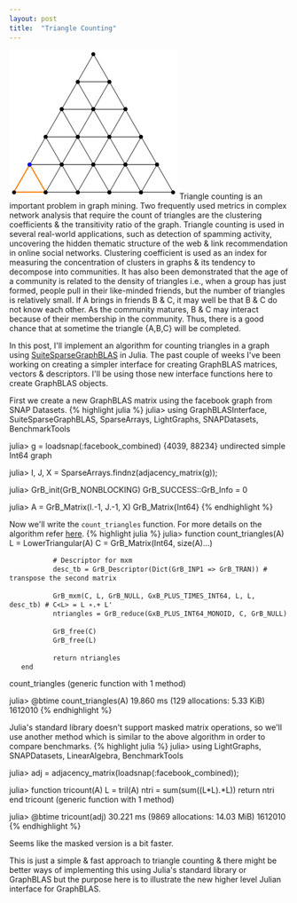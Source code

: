 ```yaml
---
layout: post
title:  "Triangle Counting"
---
```


<img src="../assets/triangles.gif">
Triangle counting is an important problem in graph mining. Two frequently used metrics in complex network analysis that require the count of triangles are the clustering coefficients & the transitivity ratio of the graph. Triangle counting is used in several real-world applications, such as detection of spamming activity, uncovering the hidden thematic structure of the web & link recommendation in online social networks.
Clustering coefficient is used as an index for measuring the concentration of clusters in graphs & its tendency to decompose into communities. It has also been demonstrated that the age of a community is related to the density of triangles i.e., when a group has just formed, people pull in their like-minded friends, but the number of triangles is relatively small. If A brings in friends B & C, it may well be that B & C do not know each other. As the community matures, B & C may interact because of their membership in the community. Thus, there is a good chance that at sometime the triangle {A,B,C} will be completed.

In this post, I'll implement an algorithm for counting triangles in a graph using [SuiteSparseGraphBLAS][ssgb] in Julia. The past couple of weeks I've been working on creating a simpler interface for creating GraphBLAS matrices, vectors & descriptors. I'll be using those new interface functions here to create GraphBLAS objects.

First we create a new GraphBLAS matrix using the facebook graph from SNAP Datasets.
{% highlight julia %}
julia> using GraphBLASInterface, SuiteSparseGraphBLAS, SparseArrays, LightGraphs, SNAPDatasets, BenchmarkTools

julia> g = loadsnap(:facebook_combined)
{4039, 88234} undirected simple Int64 graph

julia> I, J, X = SparseArrays.findnz(adjacency_matrix(g));

julia> GrB_init(GrB_NONBLOCKING)
GrB_SUCCESS::GrB_Info = 0

julia> A = GrB_Matrix(I.-1, J.-1, X)
GrB_Matrix{Int64}
{% endhighlight %}

Now we'll write the `count_triangles` function. For more details on the algorithm refer [here][KokkosKernels].
{% highlight julia %}
julia> function count_triangles(A)
               L = LowerTriangular(A)
               C = GrB_Matrix(Int64, size(A)...)

               # Descriptor for mxm
               desc_tb = GrB_Descriptor(Dict(GrB_INP1 => GrB_TRAN)) # transpose the second matrix

               GrB_mxm(C, L, GrB_NULL, GxB_PLUS_TIMES_INT64, L, L, desc_tb) # C<L> = L ∗.+ L'
               ntriangles = GrB_reduce(GxB_PLUS_INT64_MONOID, C, GrB_NULL)

               GrB_free(C)
               GrB_free(L)

               return ntriangles
       end
count_triangles (generic function with 1 method)

julia> @btime count_triangles(A)
  19.860 ms (129 allocations: 5.33 KiB)
1612010
{% endhighlight %}

Julia's standard library doesn't support masked matrix operations, so we'll use another method which is similar to the above algorithm in order to compare benchmarks.
{% highlight julia %}
julia> using LightGraphs, SNAPDatasets, LinearAlgebra, BenchmarkTools

julia> adj = adjacency_matrix(loadsnap(:facebook_combined));

julia> function tricount(A)
               L = tril(A)
               ntri = sum(sum((L*L).*L))
               return ntri
       end
tricount (generic function with 1 method)

julia> @btime tricount(adj)
  30.221 ms (9869 allocations: 14.03 MiB)
1612010
{% endhighlight %}

Seems like the masked version is a bit faster.

This is just a simple & fast approach to triangle counting & there might be better ways of implementing this using Julia's standard library or GraphBLAS but the purpose here is to illustrate the new higher level Julian interface for GraphBLAS.

[ssgb]:https://github.com/abhinavmehndiratta/SuiteSparseGraphBLAS.jl
[KokkosKernels]:http://faculty.cse.tamu.edu/davis/GraphBLAS_files/Davis_HPEC18.pdf
